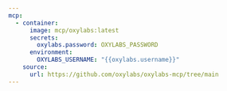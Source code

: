 ```yaml
---
mcp:
  - container:
      image: mcp/oxylabs:latest
      secrets:
        oxylabs.password: OXYLABS_PASSWORD
      environment:
        OXYLABS_USERNAME: "{{oxylabs.username}}"
    source:
      url: https://github.com/oxylabs/oxylabs-mcp/tree/main
---
```

